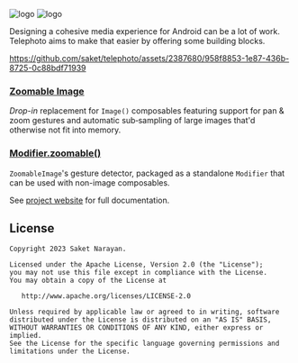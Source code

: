 ![logo](docs/assets/readme_logo_light.png#gh-light-mode-only)
![logo](docs/assets/readme_logo_dark.png#gh-dark-mode-only)

Designing a cohesive media experience for Android can be a lot of work. Telephoto aims to make that easier by offering some building blocks.

https://github.com/saket/telephoto/assets/2387680/958f8853-1e87-436b-8725-0c88bdf71939

### [Zoomable Image](https://saket.github.io/telephoto/zoomableimage/)
_Drop-in_ replacement for `Image()` composables featuring support for pan & zoom gestures and automatic sub&#8209;sampling of large images that'd otherwise not fit into memory.

### [Modifier.zoomable()](https://saket.github.io/telephoto/zoomable/)
`ZoomableImage`'s gesture detector, packaged as a standalone `Modifier` that can be used with non-image composables.

See [project website](https://saket.github.io/telephoto) for full documentation.

## License

```
Copyright 2023 Saket Narayan.

Licensed under the Apache License, Version 2.0 (the "License");
you may not use this file except in compliance with the License.
You may obtain a copy of the License at

   http://www.apache.org/licenses/LICENSE-2.0

Unless required by applicable law or agreed to in writing, software
distributed under the License is distributed on an "AS IS" BASIS,
WITHOUT WARRANTIES OR CONDITIONS OF ANY KIND, either express or implied.
See the License for the specific language governing permissions and
limitations under the License.
```
